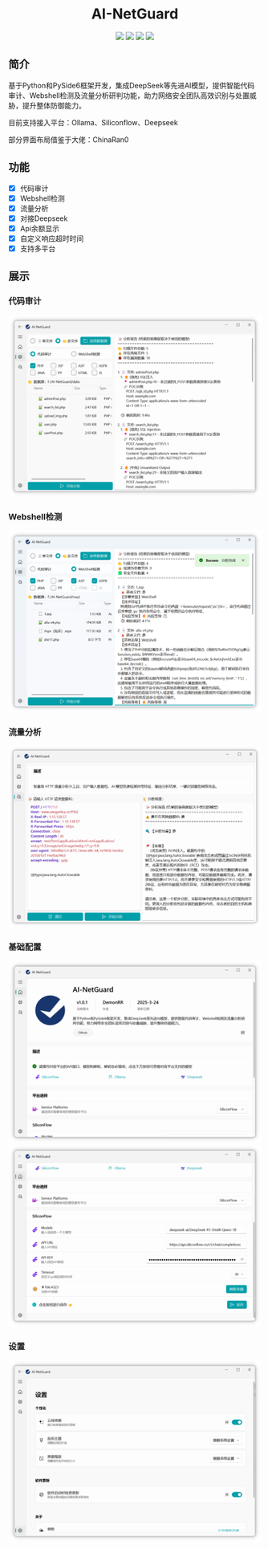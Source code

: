<p align="center">
  <h1 align="center">AI-NetGuard</h1>
</p>

<p align="center">
<a href="https://github.com/DemonRR/AI-NetGuard/releases/"><img src="https://img.shields.io/github/release/DemonRR/AI-NetGuard?label=%E6%9C%80%E6%96%B0%E7%89%88%E6%9C%AC&style=square"></a>
<a href="https://github.com/DemonRR/AI-NetGuard/releases"><img src="https://img.shields.io/github/downloads/DemonRR/AI-NetGuard/total?label=%E4%B8%8B%E8%BD%BD%E6%AC%A1%E6%95%B0&style=square"></a>
<a href="https://github.com/DemonRR/AI-NetGuard/issues"><img src="https://img.shields.io/github/issues-raw/DemonRR/AI-NetGuard?label=%E9%97%AE%E9%A2%98%E5%8F%8D%E9%A6%88&style=square"></a>
<a href="https://github.com/DemonRR/AI-NetGuard/discussions"><img src="https://img.shields.io/github/stars/DemonRR/AI-NetGuard?label=%E7%82%B9%E8%B5%9E%E6%98%9F%E6%98%9F&style=square"></a>
</p>

## 简介

基于Python和PySide6框架开发，集成DeepSeek等先进AI模型，提供智能代码审计、Webshell检测及流量分析研判功能，助力网络安全团队高效识别与处置威胁，提升整体防御能力。

目前支持接入平台：Ollama、Siliconflow、Deepseek

部分界面布局借鉴于大佬：ChinaRan0

## 功能

- [x] 代码审计
- [x] Webshell检测
- [x] 流量分析
- [x] 对接Deepseek
- [x] Api余额显示
- [x] 自定义响应超时时间
- [x] 支持多平台

## 展示

### 代码审计

![1](assets/1.png)

### Webshell检测

![2](assets/2.png)

### 流量分析

![3](assets/3.png)

### 基础配置

![4-1](assets/4-1.png)
![4-2](assets/4-2.png)

### 设置

![5](assets/5.png)
